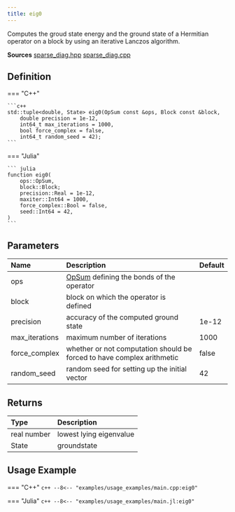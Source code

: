 ```yaml
---
title: eig0
---
```


Computes the groud state energy and the ground state of a Hermitian operator on a block by using an iterative Lanczos algorithm.

**Sources** [sparse_diag.hpp](https://github.com/awietek/xdiag/blob/main/xdiag/algorithms/sparse_diag.hpp) [sparse_diag.cpp](https://github.com/awietek/xdiag/blob/main/xdiag/algorithms/sparse_diag.cpp)

## Definition

=== "C++"

    ```c++
	std::tuple<double, State> eig0(OpSum const &ops, Block const &block,
		double precision = 1e-12,
		int64_t max_iterations = 1000,
		bool force_complex = false,
		int64_t random_seed = 42);
	```

=== "Julia"
	
	``` julia
    function eig0(
		ops::OpSum,
		block::Block;
		precision::Real = 1e-12,
		maxiter::Int64 = 1000,
		force_complex::Bool = false,
		seed::Int64 = 42,
	)
	```



## Parameters

| Name           | Description                                                            | Default |
|:---------------|:-----------------------------------------------------------------------|---------|
| ops            | [OpSum](../operators/opsum.md) defining the bonds of the operator      |         |
| block          | block on which the operator is defined                                 |         |
| precision      | accuracy of the computed ground state                                  | 1e-12   |
| max_iterations | maximum number of iterations                                           | 1000    |
| force_complex  | whether or not computation should be forced to have complex arithmetic | false   |
| random_seed    | random seed for setting up the initial vector                          | 42      |

## Returns

| Type        | Description             |
|:------------|:------------------------|
| real number | lowest lying eigenvalue |
| State       | groundstate             |

## Usage Example

=== "C++"
	```c++
	--8<-- "examples/usage_examples/main.cpp:eig0"
	```
	
=== "Julia"
	```c++
	--8<-- "examples/usage_examples/main.jl:eig0"
	```

